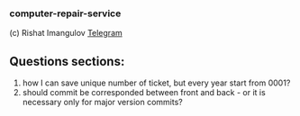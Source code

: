 ### computer-repair-service

(c) Rishat Imangulov [Telegram](https://t.me/Gr40in "Gr40in")

## Questions sections:

1. how I can save unique number of ticket, but every year start from 0001?
2. should commit be corresponded between front and back - or it is necessary only for major version commits? 